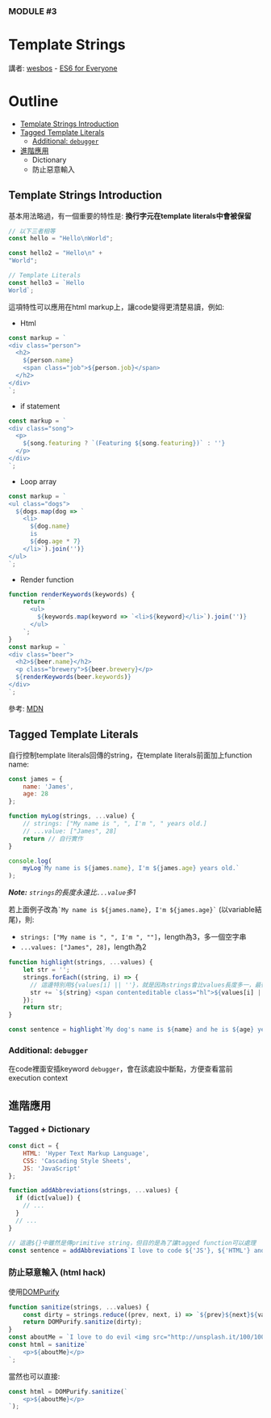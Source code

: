 ### MODULE #3
# Template Strings
講者: [wesbos](https://github.com/wesbos) - [ES6 for Everyone](https://es6.io/)

# Outline
* [Template Strings Introduction](#intro)
* [Tagged Template Literals](#tagged)
    * [Additional: `debugger`](#debugger)
* [進階應用](#example)
    * Dictionary
    * 防止惡意輸入


## <a name="intro"></a>Template Strings Introduction
基本用法略過，有一個重要的特性是: **換行字元在template literals中會被保留**

```javascript
// 以下三者相等
const hello = "Hello\nWorld";

const hello2 = "Hello\n" +
"World";

// Template Literals
const hello3 = `Hello
World`;
```

這項特性可以應用在html markup上，讓code變得更清楚易讀，例如:

* Html

```javascript
const markup = `
<div class="person">
  <h2>
    ${person.name}
    <span class="job">${person.job}</span>
  </h2>
</div>
`;
```

* if statement

```javascript
const markup = `
<div class="song">
  <p>
    ${song.featuring ? `(Featuring ${song.featuring})` : ''}
  </p>
</div>
`;
```

* Loop array

```javascript
const markup = `
<ul class="dogs">
  ${dogs.map(dog => `
    <li>
      ${dog.name}
      is
      ${dog.age * 7}
    </li>`).join('')}
</ul>
`;
```

* Render function

```javascript
function renderKeywords(keywords) {
    return `
      <ul>
        ${keywords.map(keyword => `<li>${keyword}</li>`).join('')}
      </ul>
    `;
}
const markup = `
<div class="beer">
  <h2>${beer.name}</h2>
  <p class="brewery">${beer.brewery}</p>
  ${renderKeywords(beer.keywords)}
</div>
`;
```

參考: [MDN](https://developer.mozilla.org/en-US/docs/Web/JavaScript/Reference/Statements/debugger)

## <a name="tagged"></a>Tagged Template Literals
自行控制template literals回傳的string，在template literals前面加上function name:

```javascript
const james = {
    name: 'James',
    age: 28
};

function myLog(strings, ...value) {
    // strings: ["My name is ", ", I'm ", " years old.]
    // ...value: ["James", 28]
    return // 自行實作
}

console.log(
    myLog`My name is ${james.name}, I'm ${james.age} years old.`
);
```

*__Note:__ `strings`的長度永遠比`...value`多1*

若上面例子改為`` `My name is ${james.name}, I'm ${james.age}` `` (以variable結尾)，則:

* `strings: ["My name is ", ", I'm ", ""]`，length為3，多一個空字串
* `...values: ["James", 28]`，length為2

```javascript
function highlight(strings, ...values) {
    let str = '';
    strings.forEach((string, i) => {
      // 這邊特別用${values[i] || ''}，就是因為strings會比values長度多一，最後一個values[i]會是undefined
      str += `${string} <span contenteditable class="hl">${values[i] || ''}</span>`;
    });
    return str;
}

const sentence = highlight`My dog's name is ${name} and he is ${age} years old`;
```

### <a name="debugger"></a>Additional: `debugger`
在code裡面安插keyword `debugger`，會在該處設中斷點，方便查看當前execution context

## <a name="example"></a>進階應用
### Tagged + Dictionary
```javascript
const dict = {
    HTML: 'Hyper Text Markup Language',
    CSS: 'Cascading Style Sheets',
    JS: 'JavaScript'
};

function addAbbreviations(strings, ...values) {
  if (dict[value]) {
    // ...
  }
  // ...
}

// 這邊${}中雖然是傳primitive string，但目的是為了讓tagged function可以處理
const sentence = addAbbreviations`I love to code ${'JS'}, ${'HTML'} and ${'CSS'} all day and all night long!`
```

### 防止惡意輸入 (html hack)
使用[DOMPurify](https://github.com/cure53/DOMPurify)

```javascript
function sanitize(strings, ...values) {
    const dirty = strings.reduce((prev, next, i) => `${prev}${next}${values[i] || ''}`, '');
    return DOMPurify.sanitize(dirty);
}
const aboutMe = `I love to do evil <img src="http://unsplash.it/100/100?random" onload="alert('you got hacked');" />`;
const html = sanitize`
    <p>${aboutMe}</p>
`;
```

當然也可以直接:

```javascript
const html = DOMPurify.sanitize(`
    <p>${aboutMe}</p>
`);
```
